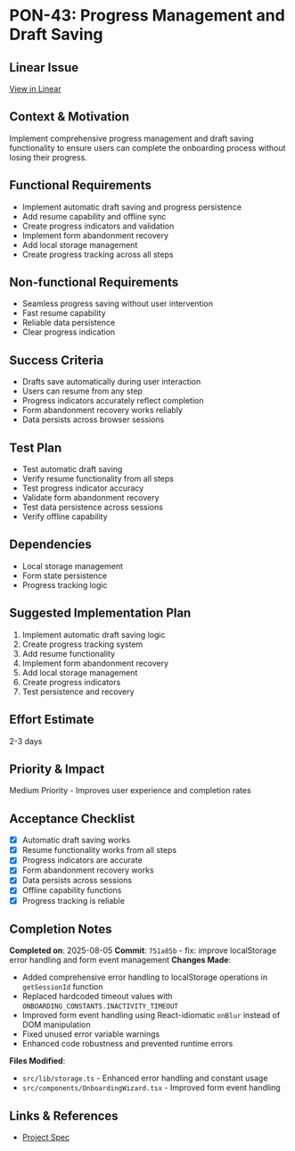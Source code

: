 # PON-43: Progress Management and Draft Saving

## Linear Issue
[View in Linear](https://linear.app/metresearch/issue/PON-43/progress-management-and-draft-saving)

## Context & Motivation
Implement comprehensive progress management and draft saving functionality to ensure users can complete the onboarding process without losing their progress.

## Functional Requirements
- Implement automatic draft saving and progress persistence
- Add resume capability and offline sync
- Create progress indicators and validation
- Implement form abandonment recovery
- Add local storage management
- Create progress tracking across all steps

## Non-functional Requirements
- Seamless progress saving without user intervention
- Fast resume capability
- Reliable data persistence
- Clear progress indication

## Success Criteria
- Drafts save automatically during user interaction
- Users can resume from any step
- Progress indicators accurately reflect completion
- Form abandonment recovery works reliably
- Data persists across browser sessions

## Test Plan
- Test automatic draft saving
- Verify resume functionality from all steps
- Test progress indicator accuracy
- Validate form abandonment recovery
- Test data persistence across sessions
- Verify offline capability

## Dependencies
- Local storage management
- Form state persistence
- Progress tracking logic

## Suggested Implementation Plan
1. Implement automatic draft saving logic
2. Create progress tracking system
3. Add resume functionality
4. Implement form abandonment recovery
5. Add local storage management
6. Create progress indicators
7. Test persistence and recovery

## Effort Estimate
2-3 days

## Priority & Impact
Medium Priority - Improves user experience and completion rates

## Acceptance Checklist
- [x] Automatic draft saving works
- [x] Resume functionality works from all steps
- [x] Progress indicators are accurate
- [x] Form abandonment recovery works
- [x] Data persists across sessions
- [x] Offline capability functions
- [x] Progress tracking is reliable

## Completion Notes
**Completed on**: 2025-08-05
**Commit**: `751a85b` - fix: improve localStorage error handling and form event management
**Changes Made**:
- Added comprehensive error handling to localStorage operations in `getSessionId` function
- Replaced hardcoded timeout values with `ONBOARDING_CONSTANTS.INACTIVITY_TIMEOUT`
- Improved form event handling using React-idiomatic `onBlur` instead of DOM manipulation
- Fixed unused error variable warnings
- Enhanced code robustness and prevented runtime errors

**Files Modified**:
- `src/lib/storage.ts` - Enhanced error handling and constant usage
- `src/components/OnboardingWizard.tsx` - Improved form event handling

## Links & References
- [Project Spec](../spec.md) 